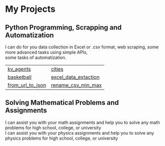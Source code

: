# My Projects  
## Python Programming, Scrapping and Automatization   

I can do for you data collection in Excel or .csv format, web scraping, some more advanced tasks using simple APIs,  
some tasks of automatization.

|       |       |
|-------|-------|
| [kv_agents](./kv_agents.md) | [cities](./cities.md) |
| [basketball](./basketball.md) | [excel_data_extaction](./excel_data_extaction.md) |
|  [from_url_to_json](./from_url_to_json.md)     | [rename_csv_min_max](./rename_csv_min_max.md)       |
## Solving Mathematical Problems and Assignments  

I can assist you with your math assignments and help you to solve any math problems for high school, college, or university  
I can assist you with your physics assignments and help you to solve any physics problems for high school, college, or university  
